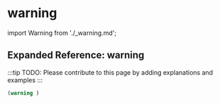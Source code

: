 # warning

import Warning from './_warning.md';

<Warning />

## Expanded Reference: warning

:::tip
TODO: Please contribute to this page by adding explanations and examples
:::

```lisp
(warning )
```
